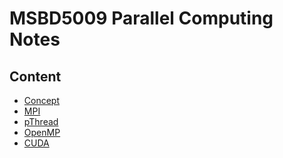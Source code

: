 # MSBD5009 Parallel Computing Notes

## Content
- [Concept]()
- [MPI]()
- [pThread]()
- [OpenMP]()
- [CUDA]()
